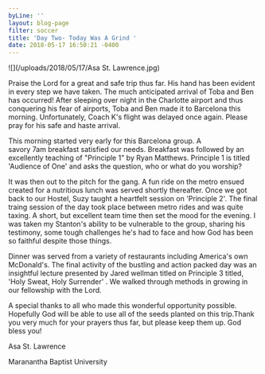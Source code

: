 ```yaml
---
byLine: ''
layout: blog-page
filter: soccer
title: 'Day Two- Today Was A Grind '
date: 2018-05-17 16:50:21 -0400
---
```


![](/uploads/2018/05/17/Asa St. Lawrence.jpg)

Praise the Lord for a great and safe trip thus far. His hand has been evident in every step we have taken. The much anticipated arrival of Toba and Ben has occurred! After sleeping over night in the Charlotte airport and thus conquering his fear of airports, Toba and Ben made it to Barcelona this morning. Unfortunately, Coach K's flight was delayed once again. Please pray for his safe and haste arrival.

This morning started very early for this Barcelona group. A savory 7am breakfast satisfied our needs. Breakfast was followed by an excellently teaching of "Principle 1" by Ryan Matthews. Principle 1 is titled 'Audience of One' and asks the question, who or what do you worship?

It was then out to the pitch for the gang. A fun ride on the metro ensued created for a nutritious lunch was served shortly thereafter. Once we got back to our Hostel, Suzy taught a heartfelt session on 'Principle 2'. The final traing session of the day took place between metro rides and was quite taxing. A short, but excellent team time then set the mood for the evening. I was taken my Stanton's ability to be vulnerable to the group, sharing his testimony, some tough challenges he's had to face and how God has been so faithful despite those things.

Dinner was served from a variety of restaurants including America's own McDonald's. The final activity of the bustling and action packed day was an insightful lecture presented by Jared wellman titled on Principle 3 titled, 'Holy Sweat, Holy Surrender' . We walked through methods in growing in our fellowship with the Lord. 

A special thanks to all who made this wonderful opportunity possible. Hopefully God will be able to use all of the seeds planted on this trip.Thank you very much for your prayers thus far, but please keep them up. God bless you!

Asa St. Lawrence 

Maranantha Baptist University
